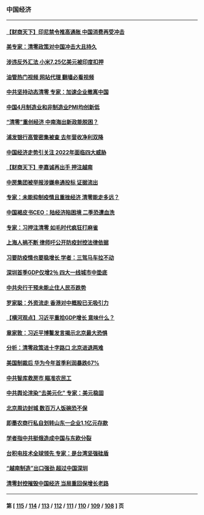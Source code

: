 ### 中国经济
---
#### [【财商天下】印尼禁令推高通胀 中国消费再受冲击](../../pages/ncid283/n13724191.md?05011245) 
#### [美专家：清零政策对中国冲击大且持久](../../pages/ncid283/n13724236.md?05011245) 
#### [涉违反外汇法 小米7.25亿美元被印度扣押](../../pages/ncid283/n13724194.md?05011245) 
#### [油管热门视频 网站代理 翻墙必看视频](http://209.222.30.114:81/youtube.html?05011245)
#### [中共坚持动态清零 专家：加速企业撤离中国](../../pages/ncid283/n13724014.md?05011245) 
#### [中国4月制造业和非制造业PMI均创新低](../../pages/ncid283/n13723801.md?05011245) 
#### [“清零”重创经济 中南海出新政能脱困？](../../pages/ncid283/n13723520.md?05011245) 
#### [浦发银行高管密集被查 去年营收净利双降](../../pages/ncid283/n13723731.md?05011245) 
#### [中国经济走势引关注 2022年面临四大威胁](../../pages/ncid283/n13723658.md?05011245) 
#### [【财商天下】李嘉诚再出手 押注越南](../../pages/ncid283/n13723603.md?05011245) 
#### [中房集团被举报涉嫌串通投标 证据流出](../../pages/ncid283/n13723611.md?05011245) 
#### [专家：未能抑制疫情且重挫经济 清零能走多远？](../../pages/ncid283/n13723499.md?05011245) 
#### [中国褐皮书CEO：陆经济陷困境 二季恐遭血洗](../../pages/ncid283/n13723599.md?05011245) 
#### [专家：习押注清零 如毛时代疯狂打麻雀](../../pages/ncid283/n13723589.md?05011245) 
#### [上海人祸不断 律师吁公开防疫封控法律依据](../../pages/ncid283/n13723309.md?05011245) 
#### [习要防疫情也要稳增长 学者：三驾马车拉不动](../../pages/ncid283/n13723310.md?05011245) 
#### [深圳首季GDP仅增2％ 四大一线城市中垫底](../../pages/ncid283/n13723083.md?05011245) 
#### [中共央行干预未能止住人民币跌势](../../pages/ncid283/n13723109.md?05011245) 
#### [罗家聪：外资流走 香港对中概股已无吸引力](../../pages/ncid283/n13722926.md?05011245) 
#### [【横河观点】习近平重拾GDP增长 意味什么？](../../pages/ncid283/n13722847.md?05011245) 
#### [章家敦：习近平博鳌发言揭示北京最大恐惧](../../pages/ncid283/n13722777.md?05011245) 
#### [分析：清零政策进十字路口 北京进退两难](../../pages/ncid283/n13722760.md?05011245) 
#### [美国制裁后 华为今年首季利润暴跌67%](../../pages/ncid283/n13722751.md?05011245) 
#### [中共智库救房市 瞄准农民工](../../pages/ncid283/n13722658.md?05011245) 
#### [中共舆论渲染“去美元化” 专家：美元稳固](../../pages/ncid283/n13722637.md?05011245) 
#### [北京周边封城 数百万人饭碗恐不保](../../pages/ncid283/n13722560.md?05011245) 
#### [即墨农商行私自划转山东一企业1.1亿元存款](../../pages/ncid283/n13722357.md?05011245) 
#### [学者指中共挺俄造成中国与东欧分裂](../../pages/ncid283/n13722249.md?05011245) 
#### [台积电技术全球领先 专家：是台湾坚强硅盾](../../pages/ncid283/n13722234.md?05011245) 
#### [“越南制造”出口强劲 超过中国深圳](../../pages/ncid283/n13722236.md?05011245) 
#### [清零封控摧毁中国经济 当局重回保增长老路](../../pages/ncid283/n13721951.md?05011245) 

---
#### 第 [ [115](./115.md?05011245) / [114](./114.md?05011245) / [113](./113.md?05011245) / [112](./112.md?05011245) / [111](./111.md?05011245) / [110](./110.md?05011245) / [109](./109.md?05011245) / [108](./108.md?05011245) ] 页
